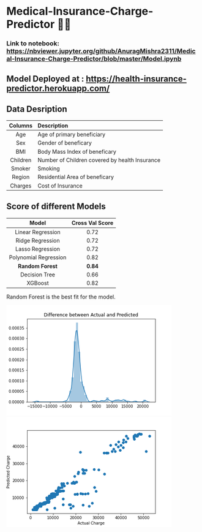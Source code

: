 # Medical-Insurance-Charge-Predictor :man_health_worker:


### Link to notebook: https://nbviewer.jupyter.org/github/AnuragMishra2311/Medical-Insurance-Charge-Predictor/blob/master/Model.ipynb


## Model Deployed at : https://health-insurance-predictor.herokuapp.com/

## Data Desription
| Columns | Description | 
| :---: |:--- |  
|Age |Age of primary beneficiary |
|Sex| Gender of beneficary|
|BMI| Body Mass Index of beneficary|
|Children|Number of Children covered by health Insurance|
|Smoker | Smoking |
|Region | Residential Area of beneficary |
|Charges | Cost of Insurance|


## Score of different Models
| Model | Cross Val Score |
| :---:  | :---:  |
| Linear Regression |  0.72 |
| Ridge Regression |   0.72 |
| Lasso Regression |   0.72 |
| Polynomial Regression| 0.82|
| **Random Forest** | **0.84**|
|Decision Tree| 0.66|
| XGBoost | 0.82|

Random Forest is the best fit for the model.

![](images/w.png) ![](images/x.png)
